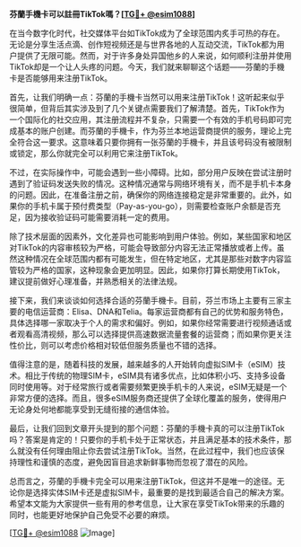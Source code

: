 **芬蘭手機卡可以註冊TikTok嗎？[[TG💪+ @esim1088](https://t.me/s/esim1088)]**

在当今数字化时代，社交媒体平台如TikTok成为了全球范围内炙手可热的存在。无论是分享生活点滴、创作短视频还是与世界各地的人互动交流，TikTok都为用户提供了无限可能。然而，对于许多身处异国他乡的人来说，如何顺利注册并使用TikTok却是一个让人头疼的问题。今天，我们就来聊聊这个话题——芬蘭的手機卡是否能够用来注册TikTok。

首先，让我们明确一点：芬蘭的手機卡当然可以用来注册TikTok！这听起来似乎很简单，但背后其实涉及到了几个关键点需要我们了解清楚。首先，TikTok作为一个国际化的社交应用，其注册流程并不复杂，只需要一个有效的手机号码即可完成基本的账户创建。而芬蘭的手機卡，作为芬兰本地运营商提供的服务，理论上完全符合这一要求。这意味着只要你拥有一张芬蘭的手機卡，并且该号码没有被限制或锁定，那么你就完全可以利用它来注册TikTok。

不过，在实际操作中，可能会遇到一些小障碍。比如，部分用户反映在尝试注册时遇到了验证码发送失败的情况。这种情况通常与网络环境有关，而不是手机卡本身的问题。因此，在准备注册之前，确保你的网络连接稳定是非常重要的。此外，如果你的手机卡属于预付费类型（Pay-as-you-go），则需要检查账户余额是否充足，因为接收验证码可能需要消耗一定的费用。

除了技术层面的因素外，文化差异也可能影响到用户体验。例如，某些国家和地区对TikTok的内容审核较为严格，可能会导致部分内容无法正常播放或者上传。虽然这种情况在全球范围内都有可能发生，但在特定地区，尤其是那些对数字内容监管较为严格的国家，这种现象会更加明显。因此，如果你打算长期使用TikTok，建议提前做好心理准备，并熟悉相关的法律法规。

接下来，我们来谈谈如何选择合适的芬蘭手機卡。目前，芬兰市场上主要有三家主要的电信运营商：Elisa、DNA和Telia。每家运营商都有自己的优势和服务特色，具体选择哪一家取决于个人的需求和偏好。例如，如果你经常需要进行视频通话或者观看高清视频，那么可以选择提供高速数据流量套餐的运营商；而如果你更关注性价比，则可以考虑价格相对较低但服务质量也不错的选择。

值得注意的是，随着科技的发展，越来越多的人开始转向虚拟SIM卡（eSIM）技术。相比于传统的物理SIM卡，eSIM具有诸多优点，比如体积小巧、支持多设备同时使用等。对于经常旅行或者需要频繁更换手机卡的人来说，eSIM无疑是一个非常方便的选择。而且，很多eSIM服务商还提供了全球化覆盖的服务，使得用户无论身处何地都能享受到无缝衔接的通信体验。

最后，让我们回到文章开头提到的那个问题：芬蘭的手機卡真的可以注册TikTok吗？答案是肯定的！只要你的手机卡处于正常状态，并且满足基本的技术条件，那么就没有任何理由阻止你去尝试注册TikTok。当然，在此过程中，我们也应该保持理性和谨慎的态度，避免因盲目追求新鲜事物而忽视了潜在的风险。

总而言之，芬蘭的手機卡完全可以用来注册TikTok，但这并不是唯一的途径。无论你是选择实体SIM卡还是虚拟SIM卡，最重要的是找到最适合自己的解决方案。希望本文能为大家提供一些有用的参考信息，让大家在享受TikTok带来的乐趣的同时，也能更好地保护自己免受不必要的麻烦。

[[TG💪+ @esim1088](https://t.me/s/esim1088) ![Image](https://i.postimg.cc/4NQfJmqS/Snipaste-2025-05-13-00-14-12.png)]